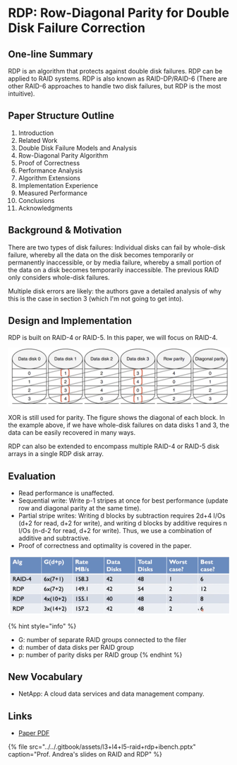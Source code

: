 # RDP: Row-Diagonal Parity for Double Disk Failure Correction

## One-line Summary

RDP is an algorithm that protects against double disk failures. RDP can be applied to RAID systems. RDP is also known as RAID-DP/RAID-6 \(There are other RAID-6 approaches to handle two disk failures, but RDP is the most intuitive\).

## Paper Structure Outline

1. Introduction
2. Related Work
3. Double Disk Failure Models and Analysis
4. Row-Diagonal Parity Algorithm
5. Proof of Correctness
6. Performance Analysis
7. Algorithm Extensions
8. Implementation Experience
9. Measured Performance
10. Conclusions
11. Acknowledgments

## Background & Motivation

There are two types of disk failures: Individual disks can fail by whole-disk failure, whereby all the data on the disk becomes temporarily or permanently inaccessible, or by media failure, whereby a small portion of the data on a disk becomes temporarily inaccessible. The previous RAID only considers whole-disk failures.

Multiple disk errors are likely: the authors gave a detailed analysis of why this is the case in section 3 \(which I'm not going to get into\).

## Design and Implementation

RDP is built on RAID-4 or RAID-5. In this paper, we will focus on RAID-4.

![In this case, p = 5. We have \(p+1\) disks and \(p-1\) data disks.](../../.gitbook/assets/screen-shot-2020-12-27-at-2.13.28-pm.png)

XOR is still used for parity. The figure shows the diagonal of each block. In the example above, if we have whole-disk failures on data disks 1 and 3, the data can be easily recovered in many ways.

RDP can also be extended to encompass multiple RAID-4 or RAID-5 disk arrays in a single RDP disk array.

## Evaluation

* Read performance is unaffected.
* Sequential write: Write p-1 stripes at once for best performance \(update row and diagonal parity at the same time\).
* Partial stripe writes: Writing d blocks by subtraction requires 2d+4 I/Os \(d+2 for read, d+2 for write\), and writing d blocks by additive requires n I/Os \(n-d-2 for read, d+2 for write\). Thus, we use a combination of additive and subtractive.
* Proof of correctness and optimality is covered in the paper.

![Write performance measured: RDP gives a much better reliability for the same cost and performance.](../../.gitbook/assets/screen-shot-2020-12-27-at-2.22.53-pm.png)

{% hint style="info" %}
* G: number of separate RAID groups connected to the filer
* d: number of data disks per RAID group
* p: number of parity disks per RAID group
{% endhint %}

## New Vocabulary

* NetApp: A cloud data services and data management company.

## Links

* [Paper PDF](https://www.usenix.org/legacy/publications/library/proceedings/fast04/tech/corbett/corbett.pdf)

{% file src="../../.gitbook/assets/l3+l4+l5-raid+rdp+ibench.pptx" caption="Prof. Andrea\'s slides on RAID and RDP" %}

